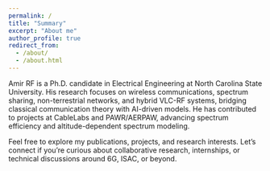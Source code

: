 ```yaml
---
permalink: /
title: "Summary"
excerpt: "About me"
author_profile: true
redirect_from: 
  - /about/
  - /about.html
---
```


Amir RF is a Ph.D. candidate in Electrical Engineering at North Carolina State University. His research focuses on wireless communications, spectrum sharing, non-terrestrial networks, and hybrid VLC-RF systems, bridging classical communication theory with AI-driven models. He has contributed to projects at CableLabs and PAWR/AERPAW, advancing spectrum efficiency and altitude-dependent spectrum modeling.

Feel free to explore my publications, projects, and research interests. Let’s connect if you’re curious about collaborative research, internships, or technical discussions around 6G, ISAC, or beyond.
